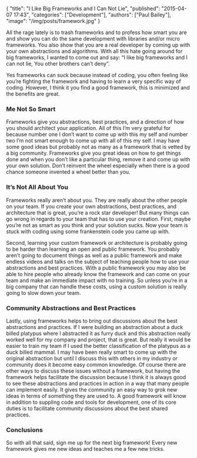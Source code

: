 {
  "title": "I Like Big Frameworks and I Can Not Lie",
  "published": "2015-04-07 17:43",
  "categories": ["Development"],
  "authors": ["Paul Bailey"],
  "image": "/img/posts/framework.jpg"
}

All the rage lately is to trash frameworks and to profess how smart you are and show you can do the same development with libraries and/or micro frameworks. You also show that you are a real developer by coming up with your own abstractions and algorithms. With all this hate going around for big frameworks, I wanted to come out and say: “I like big frameworks and I can not lie, You other brothers can’t deny”.

Yes frameworks can suck because instead of coding, you often feeling like you’re fighting the framework and having to learn a very specific way of coding. However, I think it you find a good framework, this is minimized and the benefits are great.

### Me Not So Smart

Frameworks give you abstractions, best practices, and a direction of how you should architect your application. All of this I’m very grateful for because number one I don’t want to come up with this my self and number two I’m not smart enough to come up with all of this my self. I may have some good ideas but probably not as many as a framework that is vetted by a big community. Frameworks give you great ideas on how to get things done and when you don’t like a particular thing, remove it and come up with your own solution. Don’t reinvent the wheel especially when there is a good chance someone invented a wheel better than you.

### It’s Not All About You

Frameworks really aren’t about you. They are really about the other people on your team. If you create your own abstractions, best practices, and architecture that is great, you’re a rock star developer! But many things can go wrong in regards to your team that has to use your creation. First, maybe you’re not as smart as you think and your solution sucks. Now your team is stuck with coding using some frankenstein code you came up with.

Second, learning your custom framework or architecture is probably going to be harder than learning an open and public framework. You probably aren’t going to document things as well as a public framework and make endless videos and talks on the subject of teaching people how to use your abstractions and best practices. With a public framework you may also be able to hire people who already know the framework and can come on your team and make an immediate impact with no training. So unless you’re in a big company that can handle these costs, using a custom solution is really going to slow down your team.

### Community Abstractions and Best Practices

Lastly, using frameworks helps to bring out discussions about the best abstractions and practices. If I were building an abstraction about a duck billed platypus where I abstracted it as furry duck and this abstraction really worked well for my company and project, that is great. But really it would be easier to train my team if I used the better classification of the platypus as a duck billed mammal. I may have been really smart to come up with the original abstraction but until I discuss this with others in my industry or community does it become easy common knowledge. Of course there are other ways to discuss these issues without a framework, but having the framework helps facilitate the discussion because I think it is always good to see these abstractions and practices in action in a way that many people can implement easily. It gives the community an easy way to grok new ideas in terms of something they are used to. A good framework will know in addition to suppling code and tools for development, one of its core duties is to facilitate community discussions about the best shared practices.

### Conclusions

So with all that said, sign me up for the next big framework! Every new framework gives me new ideas and teaches me a few new tricks.

